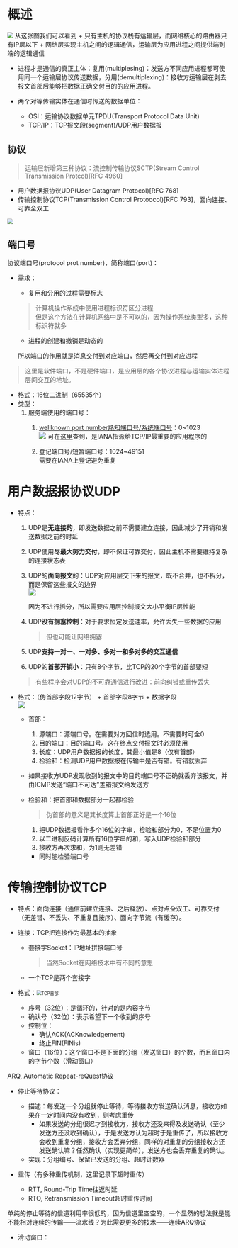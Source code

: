 # 概述

<img src="https://cdn.jsdelivr.net/gh/zweix123/CS-notes@master/resource/Network/逻辑通信.png" style="zoom:79%;" />  
从这张图我们可以看到
+ 只有主机的协议栈有运输层，而网络核心的路由器只有IP层以下
+ 网络层实现主机之间的逻辑通信，运输层为应用进程之间提供端到端的逻辑通信

+ 进程才是通信的真正主体：复用(multiplesing)：发送方不同应用进程都可使用同一个运输层协议传送数据，分用(demultiplexing)：接收方运输层在剥去报文首部后能够把数据正确交付目的的应用进程。

+ 两个对等传输实体在通信时传送的数据单位：
	+ OSI：运输协议数据单元TPDU(Transport Protocol Data Unit)
	+ TCP/IP：TCP报文段(segment)/UDP用户数据报

## 协议
>运输层新增第三种协议：流控制传输协议SCTP(Stream Control Transmission Protcol)\[RFC 4960\]

+ 用户数据报协议UDP(User Datagram Protocol)\[RFC 768\]
+ 传输控制协议TCP(Transmission Control Protoocol)\[RFC 793\]，面向连接、可靠全双工

<img src="https://cdn.jsdelivr.net/gh/zweix123/CS-notes@master/resource/Network/应用及其协议.png" style="zoom:79%;" />  

## 端口号

协议端口号(protocol prot number)，简称端口(port)：

+ 需求：
	+ 复用和分用的过程需要标志

	>计算机操作系统中使用进程标识符区分进程  
	>但是这个方法在计算机网络中是不可以的，因为操作系统类型多，这种标识符就多

	+ 进程的创建和撤销是动态的

	所以端口的作用就是消息交付到对应端口，然后再交付到对应进程

>这里是软件端口，不是硬件端口，是应用层的各个协议进程与运输实体进程层间交互的地址。

+ 格式：16位二进制（65535个）
+ 类型：
	1. 服务端使用的端口号：
		1. [wellknown port number熟知端口号/系统端口号](https://www.iana.org)：0~1023  
			![](https://cdn.jsdelivr.net/gh/zweix123/CS-notes@master/resource/Network/常用的熟知端口号.png)
			可在[这里](https://www.iana.org)查到，是IANA指派给TCP/IP最重要的应用程序的

		2. 登记端口号/短暂端口号：1024~49151  
			需要在IANA上登记避免重复

# 用户数据报协议UDP

+ 特点：
	1. UDP是**无连接的**，即发送数据之前不需要建立连接，因此减少了开销和发送数据之前的时延
	2. UDP使用**尽最大努力交付**，即不保证可靠交付，因此主机不需要维持复杂的连接状态表
	3. UDP的**面向报文**的：UDP对应用层交下来的报文，既不合并，也不拆分，而是保留这些报文的边界  
		![](https://cdn.jsdelivr.net/gh/zweix123/CS-notes@master/resource/Network/UDP面向报文.png)

		因为不进行拆分，所以需要应用层控制报文大小平衡IP层性能

	4. UDP**没有拥塞控制**：对于要求恒定发送速率，允许丢失一些数据的应用
		>但也可能让网络拥塞

	5. UDP**支持一对一、一对多、多对一和多对多的交互通信**
	6. UDP的**首部开销小**：只有8个字节，比TCP的20个字节的首部要短

	>有些程序会对UDP的不可靠通信进行改进：前向纠错或重传丢失

+ 格式：（伪首部字段12字节） + 首部字段8字节 + 数据字段  
	![](https://cdn.jsdelivr.net/gh/zweix123/CS-notes@master/resource/Network/UDP数据报格式.png)

	+ 首部：
		1. 源端口：源端口号。在需要对方回信时选用。不需要时可全0
		2. 目的端口：目的端口号。这在终点交付报文时必须使用
		3. 长度：UDP用户数据报的长度，其最小值是8（仅有首部）
		4. 检验和：检测UDP用户数据报在传输中是否有错。有错就丢弃

	+ 如果接收方UDP发现收到的报文中的目的端口号不正确就丢弃该报文，并由ICMP发送“端口不可达”差错报文给发送方
	+ 检验和：把首部和数据部分一起都检验
		>伪首部的意义是其长度算上首部正好是一个16位
		1. 把UDP数据报看作多个16位的字串，检验和部分为0，不足位置为0
		2. 以二进制反码计算所有16位字串的和，写入UDP检验和部分
		3. 接收方再次求和，为1则无差错
		+ 同时能检验端口号

# 传输控制协议TCP

+ 特点：面向连接（通信前建立连接、之后释放）、点对点全双工、可靠交付（无差错、不丢失、不重复且按序）、面向字节流（有缓存）。
+ 连接：TCP把连接作为最基本的抽象
	+ 套接字Socket：IP地址拼接端口号
		>当然Socket在网络技术中有不同的意思
	+ 一个TCP是两个套接字

+ 格式：<img alt="TCP首部" src="https://cdn.jsdelivr.net/gh/zweix123/CS-notes@master/resource/Network/TCP首部.png" style="zoom:69%;" />  
	+ 序号（32位）：是循环的，针对的是内容字节
	+ 确认号（32位）：表示希望下一个收到的序号
	+ 控制位：
		+ 确认ACK(ACKnowledgement)
		+ 终止FIN(FINis)
	+ 窗口（16位）：这个窗口不是下面的分组（发送窗口）的个数，而且窗口内的字节个数（滑动窗口）



ARQ, Automatic Repeat-reQuest协议

+ 停止等待协议：
	+ 描述：每发送一个分组就停止等待，等待接收方发送确认消息，接收方如果在一定时间内没有收到，则考虑重传
		+ 如果发送的分组很迟才到接收方，接收方还没来得及发送确认（至少发送方还没收到确认），于是发送方认为超时于是重传了，所以接收方会收到重复分组，接收方会丢弃分组，同样的对重复的分组接收方还发送确认嘛？任然确认（实现更简单），发送方也会丢弃重复的确认。
	+ 实现：分组编号、保留已发送的分组、超时计数器

+ 重传（有多种重传机制，这里记录下超时重传）
	+ RTT, Round-Trip Time往返时延
	+ RTO, Retransmission Timeout超时重传时间

单纯的停止等待的信道利用率很低的，因为信道里空空的，一个显然的想法就是能不能相对连续的传输——流水线？为此需要更多的技术——连续ARQ协议

+ 滑动窗口：

